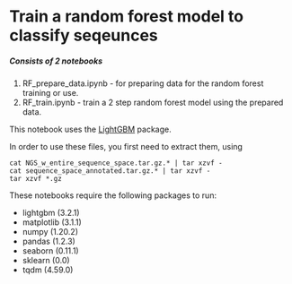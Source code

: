# Train a random forest model to classify seqeunces
##### Consists of 2 notebooks
1. RF_prepare_data.ipynb - for preparing data for the random forest training or use.
2. RF_train.ipynb - train a 2 step random forest model using the prepared data.

This notebook uses the [LightGBM](https://lightgbm.readthedocs.io) package.

In order to use these files, you first need to extract them, using
```
cat NGS_w_entire_sequence_space.tar.gz.* | tar xzvf -
cat sequence_space_annotated.tar.gz.* | tar xzvf -
tar xzvf *.gz
```

These notebooks require the following packages to run:
- lightgbm (3.2.1)
- matplotlib (3.1.1)
- numpy (1.20.2)
- pandas (1.2.3)
- seaborn (0.11.1)
- sklearn (0.0)
- tqdm (4.59.0)
